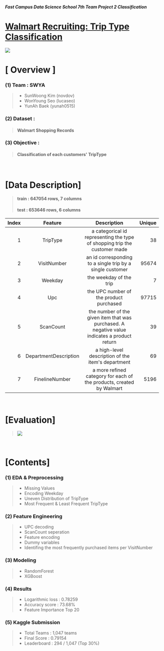 ##### Fast Campus Data Science School 7th Team Project 2 Classification
# [Walmart Recruiting: Trip Type Classification](https://www.kaggle.com/c/walmart-recruiting-trip-type-classification#description)


![](https://github.com/yunah0515/dss7_SWYA_walmart/blob/master/image/walmart_triptypes640.png?raw=true)


# [ Overview ]

### (1) Team : SWYA 
> - SunWoong Kim (novdov) 
> - WonYoung Seo (lucaseo)
> - YunAh Baek (yunah0515)

### (2) Dataset : 
> #### Walmart Shopping Records

### (3) Objective : 
> #### Classification of each customers' TripType

<br>

# [Data Description]

> #### train : 647054 rows, 7 columns
> #### test : 653646 rows, 6 columns

| Index | Feature               | Description                                  | Unique |
|-------:|:-----------------------:|:----------------------------------------------:|--------:|
| 1     | TripType              | a categorical id representing the type of shopping trip the customer made                                       | 38     |
| 2     | VisitNumber           | an id corresponding to a single trip by a single customer                              | 95674  |
| 3     | Weekday               | the weekday of the trip                    | 7      |
| 4     | Upc                   | the UPC number of the product purchased                  | 97715  |
| 5     | ScanCount             | the number of the given item that was purchased. A negative value indicates a product return          | 39     |
| 6     | DepartmentDescription | a high-level description of the item's department                                | 69     |
| 7     | FinelineNumber        | a more refined category for each of the products, created by Walmart | 5196   |


<br>

# [Evaluation]
> ![](https://github.com/yunah0515/dss7_SWYA_walmart/blob/master/image/evaluation.png?raw=true)

<br>

# [Contents]

### (1) EDA & Preprocessing
> - Missing Values
> - Encoding Weekday 
> - Uneven Distribution of TripType
> - Most Frequent & Least Frequent TripType

### (2) Feature Engineering
> - UPC decoding
> - ScanCount seperation
> - Feature encoding
> - Dummy variables
> - Identifing the most frequently purchased items per VisitNumber

### (3) Modeling
> - RandomForest
> - XGBoost

### (4) Results
> - Logarithmic loss : 0.78259
> - Accuracy score : 73.68%
> - Feature Importance Top 20

### (5) Kaggle Submission
> - Total Teams : 1,047 teams 
> - Final Score : 0.79154
> - Leaderboard : 294 / 1,047 (Top 30%)
